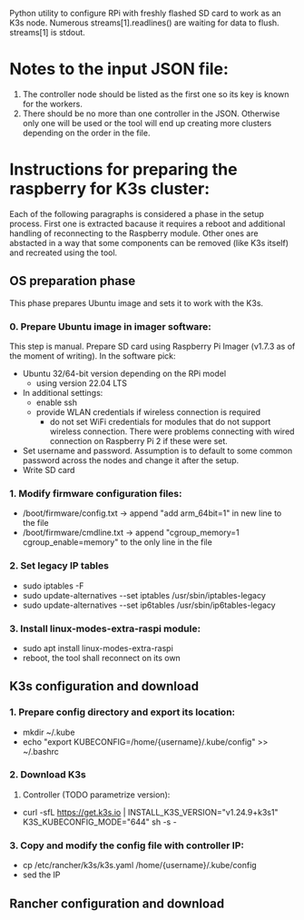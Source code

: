 Python utility to configure RPi with freshly flashed SD card to work as an K3s node.
Numerous streams[1].readlines() are waiting for data to flush. streams[1] is stdout.

# Notes to the input JSON file:
1. The controller node should be listed as the first one so its key is known for the workers.
2. There should be no more than one controller in the JSON. Otherwise only one will be used or the tool will end up creating more clusters depending on the order in the file.

# Instructions for preparing the raspberry for K3s cluster:
Each of the following paragraphs is considered a phase in the setup process.
First one is extracted bacause it requires a reboot and additional handling of
reconnecting to the Raspberry module. Other ones are abstacted in a way that some
components can be removed (like K3s itself) and recreated using the tool.

## OS preparation phase
This phase prepares Ubuntu image and sets it to work with the K3s.

### 0. Prepare Ubuntu image in imager software:
This step is manual. Prepare SD card using Raspberry Pi Imager (v1.7.3 as of the moment of writing).
In the software pick:
- Ubuntu 32/64-bit version depending on the RPi model
    - using version 22.04 LTS
- In additional settings:
    - enable ssh
    - provide WLAN credentials if wireless connection is required
        - do not set WiFi credentials for modules that do not support wireless connection. There were problems connecting with wired connection on Raspberry Pi 2 if these were set.
- Set username and password. Assumption is to default to some common password across the nodes and change it after the setup.
- Write SD card

### 1. Modify firmware configuration files:
- /boot/firmware/config.txt -> append "add arm_64bit=1" in new line to the file
- /boot/firmware/cmdline.txt -> append "cgroup_memory=1 cgroup_enable=memory" to the only line in the file

### 2. Set legacy IP tables
- sudo iptables -F
- sudo update-alternatives --set iptables /usr/sbin/iptables-legacy
- sudo update-alternatives --set ip6tables /usr/sbin/ip6tables-legacy

### 3. Install linux-modes-extra-raspi module:
- sudo apt install linux-modes-extra-raspi
- reboot, the tool shall reconnect on its own

## K3s configuration and download
### 1. Prepare config directory and export its location:
- mkdir ~/.kube
- echo "export KUBECONFIG=/home/{username}/.kube/config" >> ~/.bashrc
### 2. Download K3s
1. Controller (TODO parametrize version):
- curl -sfL https://get.k3s.io | INSTALL_K3S_VERSION=\"v1.24.9+k3s1\" K3S_KUBECONFIG_MODE=\"644\" sh -s -

### 3. Copy and modify the config file with controller IP:
- cp /etc/rancher/k3s/k3s.yaml /home/{username}/.kube/config
- sed the IP


## Rancher configuration and download


